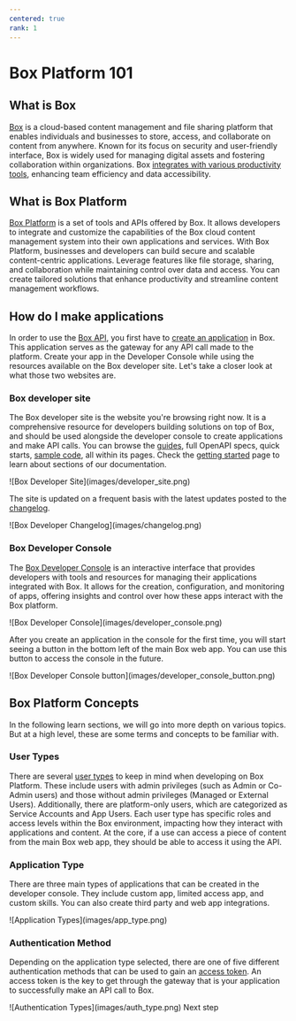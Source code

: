 ```yaml
---
centered: true
rank: 1
---
```


# Box Platform 101

<!-- INSERT VIDEO HERE LATER -->

## What is Box

[Box][box] is a cloud-based content management and file sharing platform that
enables individuals and businesses to store, access, and collaborate on
content from anywhere. Known for its focus on security and user-friendly
interface, Box is widely used for managing digital assets and fostering
collaboration within organizations.
Box [integrates with various productivity tools][integrations], enhancing team
efficiency and data accessibility.

## What is Box Platform

[Box Platform][platform] is a set of tools and APIs offered by Box. It
allows developers to integrate and customize the capabilities of the Box cloud
content management system into their own applications and services. 
With Box Platform, businesses and developers can build secure and scalable
content-centric applications. Leverage features like file storage,
sharing, and collaboration while maintaining control over data and access.
You can create tailored solutions that enhance productivity and streamline
content management workflows.

## How do I make applications

In order to use the [Box API][api], you first have to
[create an application][app] in Box. This application serves as the gateway for
any API call made to the platform. 
Create your app in the Developer Console while using the resources available on
the Box developer site. Let's take a closer look at what those two websites are.

### Box developer site

The Box developer site is the website you're browsing right now. It is a
comprehensive resource for developers building solutions on top of Box, and
should be used alongside the developer console to create applications and make
API calls. You can browse the [guides][guides], full OpenAPI specs, quick
starts, [sample code][samples], all within its pages. Check the
[getting started][getting-started] page to learn about sections of our
documentation.

<ImageFrame center>
![Box Developer Site](images/developer_site.png)
</ImageFrame>

The site is updated on a frequent basis with the
latest updates posted to the [changelog][change].

<ImageFrame center>
![Box Developer Changelog](images/changelog.png)
</ImageFrame>

### Box Developer Console

The [Box Developer Console][dc] is an interactive interface that provides
developers with tools and resources for managing their applications integrated
with Box. It allows for the creation, configuration, and monitoring of apps,
offering insights and control over how these apps interact with the Box
platform. 

<ImageFrame center>
![Box Developer Console](images/developer_console.png)
</ImageFrame>

After you create an application in the console for the first time,
you will start seeing a button in the bottom left of the main Box web app. You
can use this button to access the console in the future.

<ImageFrame center>
![Box Developer Console button](images/developer_console_button.png)
</ImageFrame>

## Box Platform Concepts

In the following learn sections, we will go into more depth on various topics.
But at a high level, these are some terms and concepts to be familiar with.

### User Types

There are several [user types][ut] to keep in mind when developing on Box
Platform. These include users with admin privileges (such as Admin or Co-Admin
users) and those without admin privileges (Managed or External Users).
Additionally, there are platform-only users, which are categorized as Service
Accounts and App Users. Each user type has specific roles and access levels
within the Box environment, impacting how they interact with applications and
content. At the core, if a use can access a piece of content from the main Box
web app, they should be able to access it using the API.

### Application Type

There are three main types of applications that can be created in the developer
console. They include custom app, limited access app, and custom skills. You can
also create third party and web app integrations.

<ImageFrame center>
![Application Types](images/app_type.png)
</ImageFrame>

### Authentication Method

Depending on the application type selected, there are one of five different
authentication methods that can be used to gain an [access token][at]. An
access token is the key to get through the gateway that is your application
to successfully make an API call to Box.

<ImageFrame center>
![Authentication Types](images/auth_type.png)
</ImageFrame>

<Next>
  Next step
</Next>

[integrations]: https://www.box.com/integrations
[app]:g://getting-started/first-application
[box]: https://www.box.com
[platform]: https://www.box.com/platform
[apptypes]: g://applications/app-types/select
[authmethods]: g://authentication/select
[api]: https://developer.box.com/reference/
[change]: page://changelog
[dc]: https://app.box.com/developers/console
[at]: g://authentication/tokens
[guides]: https://developer.box.com/guides/
[samples]: https://developer.box.com/sample-code/
[getting-started]: g://getting-started
<!-- i18n-enable localize-links -->
[ut]: https://support.box.com/hc/en-us/articles/4636533822483-Box-User-Types
<!-- i18n-disable localize-links -->
